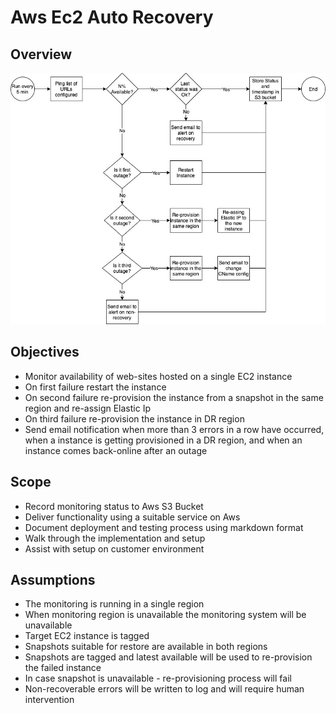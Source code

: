 # Aws Ec2 Auto Recovery

## Overview

![](./docs/overview.jpg)

## Objectives

* Monitor availability of web-sites hosted on a single EC2 instance
* On first failure restart the instance
* On second failure re-provision the instance from a snapshot in the same region and re-assign Elastic Ip
* On third failure re-provision the instance in DR region
* Send email notification when more than 3 errors in a row have occurred, when a instance is getting provisioned in a DR region, and when an instance comes back-online after an outage

## Scope

* Record monitoring status to Aws S3 Bucket
* Deliver functionality using a suitable service on Aws
* Document deployment and testing process using markdown format
* Walk through the implementation and setup
* Assist with setup on customer environment

## Assumptions

* The monitoring is running in a single region
* When monitoring region is unavailable the monitoring system will be unavailable 
* Target EC2 instance is tagged
* Snapshots suitable for restore are available in both regions
* Snapshots are tagged and latest available will be used to re-provision the failed instance
* In case snapshot is unavailable - re-provisioning process will fail
* Non-recoverable errors will be written to log and will require human intervention